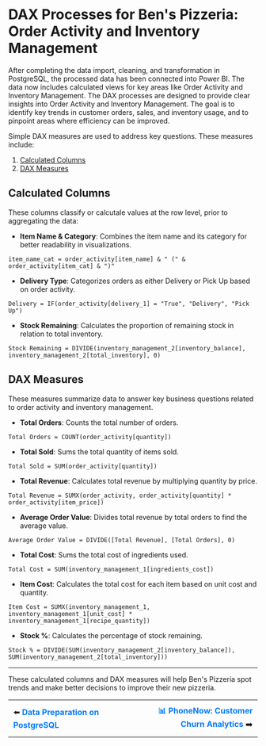 # DAX Processes for Ben's Pizzeria: Order Activity and Inventory Management

After completing the data import, cleaning, and transformation in PostgreSQL, the processed data has been connected into Power BI. The data now includes calculated views for key areas like Order Activity and Inventory Management. The DAX processes are designed to provide clear insights into Order Activity and Inventory Management. The goal is to identify key trends in customer orders, sales, and inventory usage, and to pinpoint areas where efficiency can be improved. 

Simple DAX measures are used to address key questions. These measures include:
1. [Calculated Columns](#calculated-columns) 
2. [DAX Measures](#dax-measures)

## Calculated Columns
These columns classify or calcutale values at the row level, prior to aggregating the data:

- **Item Name & Category**: Combines the item name and its category for better readability in visualizations.
```DAX
item_name_cat = order_activity[item_name] & " (" & order_activity[item_cat] & ")"
```

- **Delivery Type**: Categorizes orders as either Delivery or Pick Up based on order activity.
```DAX
Delivery = IF(order_activity[delivery_1] = "True", "Delivery", "Pick Up")
```

- **Stock Remaining**: Calculates the proportion of remaining stock in relation to total inventory.
```DAX
Stock Remaining = DIVIDE(inventory_management_2[inventory_balance], inventory_management_2[total_inventory], 0)
```

## DAX Measures
These measures summarize data to answer key business questions related to order activity and inventory management.

- **Total Orders**: Counts the total number of orders.
```DAX
Total Orders = COUNT(order_activity[quantity]) 
```

- **Total Sold**: Sums the total quantity of items sold.
```DAX
Total Sold = SUM(order_activity[quantity])
```

- **Total Revenue**: Calculates total revenue by multiplying quantity by price.
```DAX
Total Revenue = SUMX(order_activity, order_activity[quantity] * order_activity[item_price])
```

- **Average Order Value**: Divides total revenue by total orders to find the average value.
```DAX
Average Order Value = DIVIDE([Total Revenue], [Total Orders], 0)
```

- **Total Cost**: Sums the total cost of ingredients used.
```DAX
Total Cost = SUM(inventory_management_1[ingredients_cost])
```

- **Item Cost**: Calculates the total cost for each item based on unit cost and quantity.
```DAX
Item Cost = SUMX(inventory_management_1, inventory_management_1[unit_cost] * inventory_management_1[recipe_quantity])
```

- **Stock %**: Calculates the percentage of stock remaining.
```DAX
Stock % = DIVIDE(SUM(inventory_management_2[inventory_balance]), SUM(inventory_management_2[total_inventory]))
```
---
These calculated columns and DAX measures will help Ben's Pizzeria spot trends and make better decisions to improve their new pizzeria.

<table style="width:100%; border-collapse: collapse; text-align: center;">
  <tr>
    <td style="width:50%; padding:10px; text-align: left;">
      ⬅️ <a href="https://mramadhankesapi.github.io/Data-Preparation-Processes_for_Bens-Pizzeria...Sales-and-Inventory-Analytics/" style="text-decoration: none; font-weight: bold; color: #007bff;">Data Preparation on PostgreSQL</a>
    </td>
    <td style="width:50%; padding:10px; text-align: right;">
      <a href="https://mramadhankesapi.github.io/Bens-Pizzeria...Sales-and-Inventory-Analytics/" style="text-decoration: none; font-weight: bold; color: #007bff;">📊 PhoneNow: Customer Churn Analytics</a> ➡️
    </td>
  </tr>
</table>
